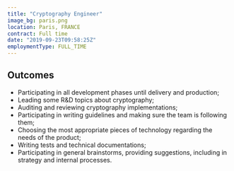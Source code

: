 ```yaml
---
title: "Cryptography Engineer"
image_bg: paris.png
location: Paris, FRANCE
contract: Full time
date: "2019-09-23T09:58:25Z"
employmentType: FULL_TIME
---
```


## Outcomes

* Participating in all development phases until delivery and production;
* Leading some R&D topics about cryptography;
* Auditing and reviewing cryptography implementations;
* Participating in writing guidelines and making sure the team is following them;
* Choosing the most appropriate pieces of technology regarding the needs of the product;
* Writing tests and technical documentations;
* Participating in general brainstorms, providing suggestions, including in strategy and internal processes.
